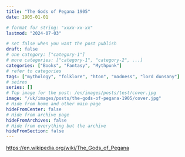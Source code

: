 ```yaml
---
title: "The Gods of Pegana 1905"
date: 1905-01-01

# format for string: "xxxx-xx-xx"
lastmod: "2024-07-03"

# set false when you want the post publish
draft: false
# one category: ["category-1"]
# more categories: ["category-1", "category-2", ...]
categories: ["Books", "Fantasy", "Mythpunk"]
# refer to categories
tags: ["mythology", "folklore", "hton", "madness", "lord dunsany"]
# seires
series: []
# Top image for the post: /en/images/posts/test/cover.jpg
image: "/uk/images/posts/the-gods-of-pegana-1905/cover.jpg"
# Hide from home and other main page
hideFromCenter: false
# Hide from archive page
hideFromArchives: false
# Hide from everything but the archive
hideFromSection: false
---
```

https://en.wikipedia.org/wiki/The_Gods_of_Pegana
<!--more-->
